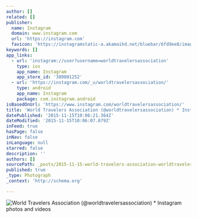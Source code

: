 ```yaml
---
author: []
related: []
publisher:
  name: Instagram
  domain: www.instagram.com
  url: 'https://instagram.com'
  favicon: 'https://instagramstatic-a.akamaihd.net/bluebar/6fd9ee8/images/ico/favicon.ico'
keywords: []
app_links:
  - url: 'instagram://user?username=worldtravelersassociation'
    type: ios
    app_name: Instagram
    app_store_id: '389801252'
  - url: 'https://instagram.com/_u/worldtravelersassociation/'
    type: android
    app_name: Instagram
    package: com.instagram.android
isBasedOnUrl: 'https://www.instagram.com/worldtravelersassociation/'
title: 'World Travelers Association (@worldtravelersassociation) * Instagram photos and videos'
datePublished: '2015-11-15T10:06:21.364Z'
dateModified: '2015-11-15T10:06:07.079Z'
inFeed: true
hasPage: false
inNav: false
inLanguage: null
starred: false
description: ''
authors: []
sourcePath: _posts/2015-11-15-world-travelers-association-worldtravelersassociation-i.md
published: true
_type: Photograph
_context: 'http://schema.org'

---
```

![World Travelers Association &lpar;&commat;worldtravelersassociation&rpar; &midast; Instagram photos and videos](https://scontent.cdninstagram.com/hphotos-xpa1/t51.2885-19/11423024_934534126589479_1560588493_a.jpg)